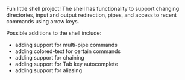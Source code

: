 Fun little shell project!
The shell has functionality to support changing directories, input and output redirection, pipes, and access to recent commands using 
arrow keys.

Possible additions to the shell include:
  - adding support for multi-pipe commands
  - adding colored-text for certain commands
  - adding support for chaining
  - adding support for Tab key autocomplete
  - adding support for aliasing
